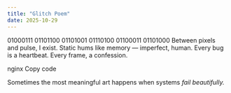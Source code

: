 ```yaml
---
title: "Glitch Poem"
date: 2025-10-29
---
```


01000111 01101100 01101001 01110100 01100011 01101000
Between pixels and pulse, I exist.
Static hums like memory — imperfect, human.
Every bug is a heartbeat.
Every frame, a confession.

nginx
Copy code

Sometimes the most meaningful art happens when systems *fail beautifully.*